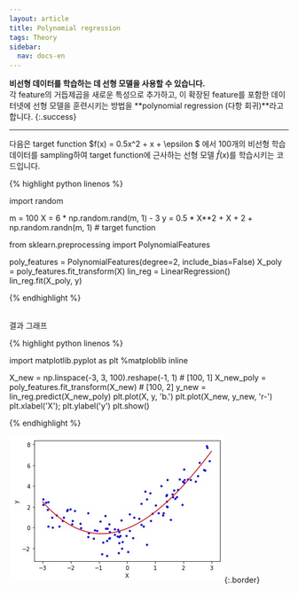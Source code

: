 ```yaml
---
layout: article
title: Polynomial regression
tags: Theory
sidebar:
  nav: docs-en
---
```


**비선형 데이터를 학습하는 데 선형 모델을 사용할 수 있습니다.** <br> 각 feature의 거듭제곱을 새로운 특성으로 추가하고, 이 확장된 feature를 포함한 데이터넷에 선형 모델을 훈련시키는 방법을 **polynomial regression (다항 회귀)**라고 합니다.
{:.success}

<!-- more -->

---

다음은 target function $f(x) = 0.5x^2 + x + \epsilon $ 에서 100개의 비선형 학습 데이터를 sampling하여 target function에 근사하는 선형 모델 $\hat{f}(x)$를 학습시키는 코드입니다. <br>

{% highlight python linenos %}

import random

m = 100
X = 6 * np.random.rand(m, 1) - 3
y = 0.5 * X**2 + X + 2 + np.random.randn(m, 1)  # target function


from sklearn.preprocessing import PolynomialFeatures

poly_features = PolynomialFeatures(degree=2, include_bias=False)
X_poly = poly_features.fit_transform(X)
lin_reg = LinearRegression()
lin_reg.fit(X_poly, y)

{% endhighlight %}

<br>
결과 그래프

{% highlight python linenos %}

import matplotlib.pyplot as plt
%matploblib inline

X_new = np.linspace(-3, 3, 100).reshape(-1, 1)   # [100, 1]
X_new_poly = poly_features.fit_transform(X_new)  # [100, 2]
y_new = lin_reg.predict(X_new_poly)
plt.plot(X, y, 'b.')
plt.plot(X_new, y_new, 'r-')
plt.xlabel('X');  plt.ylabel('y')
plt.show()

{% endhighlight %}

![Image](https://raw.githubusercontent.com/djy-git/djy-git.github.io/master/_posts/assets/poly_reg_1.jpg){:.border}
